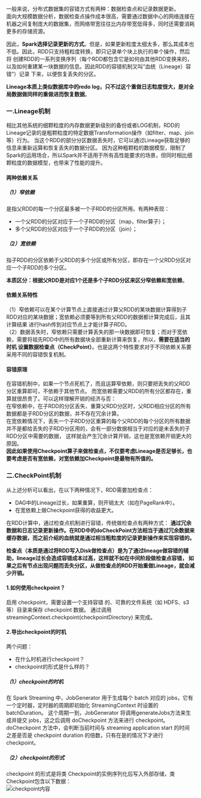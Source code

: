 一般来说，分布式数据集的容错方式有两种：数据检查点和记录数据更新。  
面向大规模数据分析，数据检查点操作成本很高，需要通过数据中心的网络连接在机器之间复制庞大的数据集，而网络带宽往往比内存带宽低得多，同时还需要消耗更多的存储资源。  

因此，**Spark选择记录更新的方式**。但是，如果更新粒度太细太多，那么其成本也不低。因此，RDD只支持粗粒度转换，即只记录单个块上执行的单个操作，然后将
创建RDD的一系列变换序列（每个RDD都包含它是如何由其他RDD变换来的，以及如何重建某一块数据的信息。因此RDD的容错机制又叫“血统（Lineage）容错”）记录
下来，以便恢复丢失的分区。  

**Lineage本质上类似数据库中的redo log，只不过这个重做日志粒度很大，是对全局数据做同样的重做进而恢复数据**。  

### 一.Lineage机制
相比其他系统的细颗粒度的内存数据更新级别的备份或者LOG机制，RDD的Lineage记录的是粗颗粒度的特定数据Transformation操作（如filter、map、join等）行为。
当这个RDD的部分分区数据丢失时，它可以通过Lineage获取足够的信息来重新运算和恢复丢失的数据分区。
因为这种粗颗粒的数据模型，限制了Spark的运用场合，所以Spark并不适用于所有高性能要求的场景，但同时相比细颗粒度的数据模型，也带来了性能的提升。  

#### 两种依赖关系
##### （1）窄依赖
是指父RDD的每一个分区最多被一个子RDD的分区所用。有两种表现：  
* 一个父RDD的分区对应于一个子RDD的分区（map，filter算子）；  
* 多个父RDD的分区对应于一个子RDD的分区（join）；  

##### （2）宽依赖
指子RDD的分区依赖于父RDD的多个分区或所有分区，即存在一个父RDD分区对应一个子RDD的多个分区。  

**本质区分：根据父RDD是对应1个还是多个子RDD分区来区分窄依赖和宽依赖**。  

#### 依赖关系特性
（1）窄依赖可以在某个计算节点上直接通过计算父RDD的某块数据计算得到子RDD对应的某块数据；宽依赖必须要等到所有父RDD的数据都计算完成后，且其计算结果
进行hash传到对应节点上才能计算子RDD。  
（2）数据丢失时，窄依赖只需要计算丢失的那一块数据即可恢复；而对于宽依赖，需要将祖先RDD中的所有数据块全部重新计算来恢复，所以，**需要在适当的时机
设置数据检查点（CheckPoint）**。也是这两个特性要求对于不同依赖关系要采用不同的容错恢复机制。  

#### 容错原理
在容错机制中，如果一个节点死机了，而且运算窄依赖，则只要把丢失的父RDD分区重算即可，不依赖于其他节点。
而宽依赖需要父RDD的所有分区都存在，重算就很昂贵了。可以这样理解开销的经济与否：  
在窄依赖中，在子RDD的分区丢失、重算父RDD分区时，父RDD相应分区的所有数据都是子RDD分区的数据，并不存在冗余计算。  
在宽依赖情况下，丢失一个子RDD分区重算的每个父RDD的每个分区的所有数据并不是都给丢失的子RDD分区用的，会有一部分数据相当于对应的是未丢失的子RDD分区中需要的数据，
这样就会产生冗余计算开销，这也是宽依赖开销更大的原因。  
**因此如果使用Checkpoint算子来做检查点，不仅要考虑Lineage是否足够长，也要考虑是否有宽依赖，对宽依赖加Checkpoint是最物有所值的。**  

### 二.CheckPoint机制  
从上述分析可以看出，在以下两种情况下，RDD需要加检查点：  
* DAG中的Lineage过长，如果重算，则开销太大（如在PageRank中）。  
* 在宽依赖上做Checkpoint获得的收益更大。  

在RDD计算中，通过检查点机制进行容错，传统做检查点有两种方式：
**通过冗余数据和日志记录更新操作。在RDD中的doCheckPoint方法相当于通过冗余数据来缓存数据，而之前介绍的血统就是通过相当粗粒度的记录更新操作来实现容错的。**  

**检查点（本质是通过将RDD写入Disk做检查点）是为了通过lineage做容错的辅助，lineage过长会造成容错成本过高，这样就不如在中间阶段做检查点容错，
如果之后有节点出现问题而丢失分区，从做检查点的RDD开始重做Lineage，就会减少开销。**  

#### 1.如何使用checkpoint？
启用 checkpoint，需要设置一个支持容错 的、可靠的文件系统（如 HDFS、s3 等）目录来保存 checkpoint 数据。
通过调用 streamingContext.checkpoint(checkpointDirectory) 来完成。  

#### 2.导出checkpoint的时机
两个问题：  
* 在什么时机进行checkpoint？  
* checkpoint的形式是什么样的？  

##### （1）checkpoint的时机
在 Spark Streaming 中，JobGenerator 用于生成每个 batch 对应的 jobs，它有一个定时器，定时器的周期即初始化 StreamingContext 时设置的 batchDuration。
这个周期一到，JobGenerator 将调用generateJobs方法来生成并提交 jobs，这之后调用 doCheckpoint 方法来进行 checkpoint。
doCheckpoint 方法中，会判断当前时间与 streaming application start 的时间之差是否是 checkpoint duration 的倍数，只有在是的情况下才进行 checkpoint。

##### （2）checkpoint的形式
checkpoint 的形式是将类 Checkpoint的实例序列化后写入外部存储，类Checkpoint包含以下数据：  
![checkpoint内容](https://mmbiz.qpic.cn/mmbiz_jpg/UdK9ByfMT2OSwS8tHQeMicc0egREicTZ5Rh6v7QXQpXThgiabJmFqILzAV0QQac83ricDRZDlqOh4iaZBQCmPdEicS4Q/640?wx_fmt=jpeg&tp=webp&wxfrom=5&wx_lazy=1&wx_co=1)  












